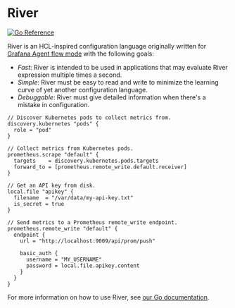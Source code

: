 # River

[![Go Reference](https://pkg.go.dev/badge/github.com/grafana/river.svg)](https://pkg.go.dev/github.com/grafana/river)

River is an HCL-inspired configuration language originally written for
[Grafana Agent flow mode][flow] with the following goals:

* _Fast_: River is intended to be used in applications that may evaluate River
  expression multiple times a second.
* _Simple_: River must be easy to read and write to minimize the learning
  curve of yet another configuration language.
* _Debuggable_: River must give detailed information when there's a mistake in
  configuration.

```river
// Discover Kubernetes pods to collect metrics from.
discovery.kubernetes "pods" {
  role = "pod"
}

// Collect metrics from Kubernetes pods.
prometheus.scrape "default" {
  targets    = discovery.kubernetes.pods.targets
  forward_to = [prometheus.remote_write.default.receiver]
}

// Get an API key from disk.
local.file "apikey" {
  filename  = "/var/data/my-api-key.txt"
  is_secret = true
}

// Send metrics to a Prometheus remote_write endpoint.
prometheus.remote_write "default" {
  endpoint {
    url = "http://localhost:9009/api/prom/push"

    basic_auth {
      username = "MY_USERNAME"
      password = local.file.apikey.content
    }
  }
}
```


For more information on how to use River, see [our Go documentation][docs].

[flow]: https://grafana.com/docs/agent/latest/flow
[docs]: https://pkg.go.dev/github.com/grafana/river
